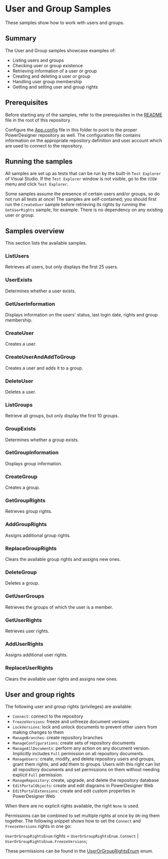# User and Group Samples

These samples show how to work with users and groups.

## Summary
The User and Group samples showcase examples of:

* Listing users and groups
* Checking user or group existence
* Retrieving information of a user or group
* Creating and deleting a user or group
* Handling user group membership
* Getting and setting user and group rights

## Prerequisites
Before starting any of the samples, refer to the prerequisites in the [README](../../README.md) file in the root of this repository.

Configure the [App.config](App.config) file in this folder to point to the proper PowerDesigner repository as well. The configuration file contains information on the appropriate repository definition and user account which are used to connect to the repository.

## Running the samples
All samples are set up as tests that can be run by the built-in `Test Explorer` of Visual Studio. If the `Test Explorer` window is not visible, go to the `VIEW` menu and click `Test Explorer`.

Some samples assume the presence of certain users and/or groups, so do not run all tests at once! The samples are self-contained; you should first run the `CreateUser` sample before retrieving its rights by running the `GetUserRights` sample, for example. There is no dependency on any existing user or group.

## Samples overview
This section lists the available samples.

### ListUsers

Retrieves all users, but only displays the first 25 users.

### UserExists

Determines whether a user exists.

### GetUserInformation

Displays information on the users' status, last login date, rights and group membership.

### CreateUser

Creates a user.

### CreateUserAndAddToGroup

Creates a user and adds it to a group.

### DeleteUser

Deletes a user.

### ListGroups

Retrieve all groups, but only display the first 10 groups.

### GroupExists

Determines whether a group exists.

### GetGroupInformation

Displays group information.

### CreateGroup

Creates a group.

### GetGroupRights

Retrieves group rights.

### AddGroupRights

Assigns additional group rights.

### ReplaceGroupRights

Clears the available group rights and assigns new ones.

### DeleteGroup

Deletes a group.

### GetUserGroups

Retrieves the groups of which the user is a member.

### GetUserRights

Retrieves user rights.

### AddUserRights

Assigns additional user rights.

### ReplaceUserRights

Clears the available user rights and assigns new ones.

## User and group rights

The following user and group rights (privileges) are available:
- `Connect`: connect to the repository
- `FreezeVersions`: freeze and unfreeze document versions
- `LockVersions`: lock and unlock documents to prevent other users from making changes to them
- `ManageBranches`: create repository branches
- `ManageConfigurations`: create sets of repository documents
- `ManageAllDocuments`: perform any action on any document version. Implicitly includes `Full` permission on all repository documents.
- `ManageUsers`: create, modify, and delete repository users and groups, grant them rights, and add them to groups. Users with this right can list all repository documents and set permissions on them without needing explicit `Full` permission.
- `ManageRepository`: create, upgrade, and delete the repository database
- `EditPortalObjects`: create and edit diagrams in PowerDesigner Web        
- `EditPortalExtensions`: create and edit custom properties in PowerDesigner Web

When there are no explicit rights available, the right `None` is used.

Permissions can be combined to set multiple rights at once by `OR`-ing them together. The following snippet shows how to set the `Connect` and `FreezeVersions` rights in one go: 

`UserOrGroupRightsEnum` rights = `UserOrGroupRightsEnum.Connect` | `UserOrGroupRightsEnum.FreezeVersions`;


These permissions can be found in the [UserOrGroupRightsEnum](../../Common/Enums.cs) enum.








